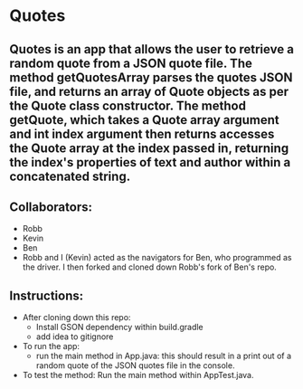 # Quotes

## Quotes is an app that allows the user to retrieve a random quote from a JSON quote file. The method getQuotesArray parses the quotes JSON file, and returns an array of Quote objects as per the Quote class constructor. The method getQuote, which takes a Quote array argument and int index argument then returns accesses the Quote array at the index passed in, returning the index's properties of text and author within a concatenated string.

## Collaborators:
- Robb
- Kevin
- Ben
- Robb and I (Kevin) acted as the navigators for Ben, who programmed as the driver. I then forked and cloned down Robb's fork of Ben's repo.

## Instructions:
- After cloning down this repo:
    - Install GSON dependency within build.gradle
    - add idea to gitignore
- To run the app:
    - run the main method in App.java: this should result in a print out of a random quote of the JSON quotes file in the console.
- To test the method: Run the main method within AppTest.java.